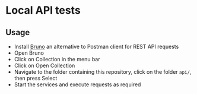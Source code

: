 # Local API tests

## Usage

- Install [Bruno](https://www.usebruno.com/) an alternative to Postman client for REST API requests
- Open Bruno
- Click on Collection in the menu bar
- Click on Open Collection
- Navigate to the folder containing this repository, click on the folder  `api/`, then press Select
- Start the services and execute requests as required